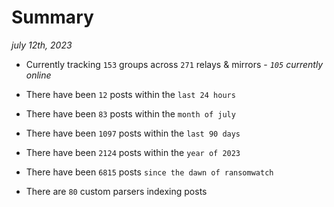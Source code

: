 
# Summary
_july 12th, 2023_

- Currently tracking `153` groups across `271` relays & mirrors - _`105` currently online_

- There have been `12` posts within the `last 24 hours`

- There have been `83` posts within the `month of july`

- There have been `1097` posts within the `last 90 days`

- There have been `2124` posts within the `year of 2023`

- There have been `6815` posts `since the dawn of ransomwatch`

- There are `80` custom parsers indexing posts
